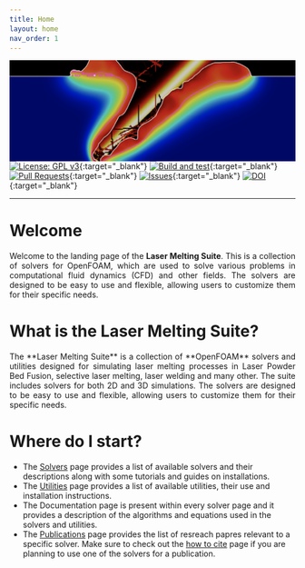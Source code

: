 ```yaml
---
title: Home
layout: home
nav_order: 1
---
```



<img align="left"  src="banner.png" > <br>

<br>

[![License: GPL v3](https://img.shields.io/badge/License-GPLv3-blue.svg)](https://www.gnu.org/licenses/gpl-3.0){:target="_blank"}
[![Build and test](https://github.com/laserbeamfoam/LaserbeamFoam/actions/workflows/build.yml/badge.svg?branch=development)](https://github.com/laserbeamfoam/LaserbeamFoam/actions/workflows/build.yml){:target="_blank"}
[![Pull Requests](https://img.shields.io/github/issues-pr-raw/laserbeamfoam/LaserbeamFoam?label=Pull%20Requests)](https://github.com/laserbeamfoam/LaserbeamFoam/pulls){:target="_blank"}
[![Issues](https://img.shields.io/github/issues/laserbeamfoam/LaserbeamFoam?label=Issues)](https://github.com/laserbeamfoam/LaserbeamFoam/issues){:target="_blank"}
[![DOI](https://joss.theoj.org/papers/10.21105/joss.07407/status.svg)](https://doi.org/10.21105/joss.07407){:target="_blank"}<!--TODO needs to be changed--> 

---

# Welcome

<p align="justify">
Welcome to the landing page of the <strong>Laser Melting Suite</strong>. This is a collection of solvers for OpenFOAM, which are used to solve various problems in computational fluid dynamics (CFD) and other fields. The solvers are designed to be easy to use and flexible, allowing users to customize them for their specific needs.
</p>

# What is the Laser Melting Suite?

<p align="justify">
The **Laser Melting Suite** is a collection of **OpenFOAM** solvers and utilities designed for simulating laser melting processes in Laser Powder Bed Fusion, selective laser melting, laser welding and many other. The suite includes solvers for both 2D and 3D simulations. The solvers are designed to be easy to use and flexible, allowing users to customize them for their specific needs.
</p>

# Where do I start?

* The [Solvers](solvers/solvers.html) page provides a list of available solvers and their descriptions along with some tutorials and guides on installations.
* The [Utilities](utilities/utilities.html) page provides a list of available utilities, their use and installation instructions.
* The Documentation page is present within every solver page and it provides a description of the algorithms and equations used in the solvers and utilities.
* The [Publications](publications/publications.html) page provides the list of resreach papres relevant to a specific solver. Make sure to check out the [how to cite](how_to_cite/how_to_cite.html) page if you are planning to use one of the solvers for a publication.
